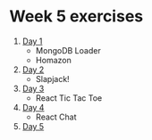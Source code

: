 # Week 5 exercises

1. [Day 1](day1/)
    - MongoDB Loader
    - Homazon
1. [Day 2](day2/)
    - Slapjack!
1. [Day 3](day3/tic-tac-toe)
    - React Tic Tac Toe
1. [Day 4](day4/)
    - React Chat
1. [Day 5](day5/)
